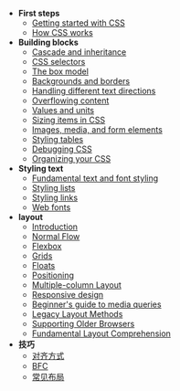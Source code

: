 - **First steps**
  - [Getting started with CSS](FrontEnd/CSS/Getting_started_with_CSS.md)
  - [How CSS works](FrontEnd/CSS/How_CSS_works.md)
- **Building blocks**
  - [Cascade and inheritance](FrontEnd/CSS/Cascade_and_inheritance.md)
  - [CSS selectors](FrontEnd/CSS/CSS_selectors.md)
  - [The box model](FrontEnd/CSS/The_box_model.md)
  - [Backgrounds and borders](FrontEnd/CSS/Backgrounds_and_borders.md)
  - [Handling different text directions](FrontEnd/CSS/Handling_different_text_directions.md)
  - [Overflowing content](FrontEnd/CSS/Overflowing_content.md)
  - [Values and units](FrontEnd/CSS/Values_and_units.md)
  - [Sizing items in CSS](FrontEnd/CSS/Sizing_items_in_CSS.md)
  - [Images, media, and form elements](FrontEnd/CSS/Images,media,and_form_elements.md)
  - [Styling tables](FrontEnd/CSS/Styling_tables.md)
  - [Debugging CSS](FrontEnd/CSS/Debugging_CSS.md)
  - [Organizing your CSS](FrontEnd/CSS/Organizing_your_CSS.md)
- **Styling text**
  - [Fundamental text and font styling](FrontEnd/CSS/Fundamental_text_and_font_styling.md)
  - [Styling lists](FrontEnd/CSS/Styling_lists.md)
  - [Styling links](FrontEnd/CSS/Styling_links.md)
  - [Web fonts](FrontEnd/CSS/Web_fonts.md)
- **layout**
  - [Introduction](FrontEnd/CSS/Introduction.md)
  - [Normal Flow](FrontEnd/CSS/Normal_Flow.md)
  - [Flexbox](FrontEnd/CSS/Flexbox.md)
  - [Grids](FrontEnd/CSS/Grids.md)
  - [Floats](FrontEnd/CSS/Floats.md)
  - [Positioning](FrontEnd/CSS/Positioning.md)
  - [Multiple-column Layout](FrontEnd/CSS/Multiple-column_Layout.md)
  - [Responsive design](FrontEnd/CSS/Responsive_design.md)
  - [Beginner's guide to media queries](FrontEnd/CSS/Beginner's_guide_to_media_queries.md)
  - [Legacy Layout Methods](FrontEnd/CSS/Legacy_Layout_Methods.md)
  - [Supporting Older Browsers](FrontEnd/CSS/Supporting_Older_Browsers.md)
  - [Fundamental Layout Comprehension](FrontEnd/CSS/Fundamental_Layout_Comprehension.md)
- **技巧**
  - [对齐方式](FrontEnd/CSS/对齐方式.md)
  - [BFC](FrontEnd/CSS/BFC.md)
  - [常见布局](FrontEnd/CSS/常见布局.md)
